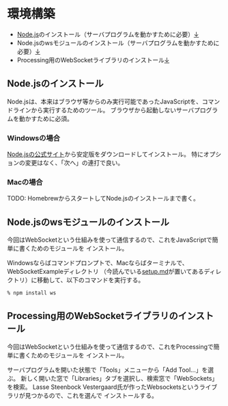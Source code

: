 # 環境構築

* [Node.js](https://nodejs.org/ja/)のインストール（サーバプログラムを動かすために必要）[↓](#Node.jsのインストール)
* Node.jsのwsモジュールのインストール（サーバプログラムを動かすために必要）[↓](#Node.jsのwsモジュールのインストール)
* Processing用のWebSocketライブラリのインストール[↓](#Processing用のWebSocketライブラリのインストール)

## Node.jsのインストール

Node.jsは、本来はブラウザ等からのみ実行可能であったJavaScriptを、コマンドラインから実行するためのツール。
ブラウザから起動しないサーバプログラムを動かすために必須。

### Windowsの場合

[Node.jsの公式サイト](https://nodejs.org/ja/)から安定版をダウンロードしてインストール。
特にオプションの変更はなく、「次へ」の連打で良い。

### Macの場合

TODO: HomebrewからスタートしてNode.jsのインストールまで書く。

## Node.jsのwsモジュールのインストール

今回はWebSocketという仕組みを使って通信するので、これをJavaScriptで簡単に書くためのモジュールを
インストール。

Windowsならばコマンドプロンプトで、Macならばターミナルで、WebSocketExampleディレクトリ
（今読んでいる[setup.md](./setup.md)が置いてあるディレクトリ）に移動して、以下のコマンドを実行する。

```sh
% npm install ws
```

## Processing用のWebSocketライブラリのインストール

今回はWebSocketという仕組みを使って通信するので、これをProcessingで簡単に書くためのモジュールを
インストール。

サーバプログラムを開いた状態で「Tools」メニューから「Add Tool...」を選ぶ。
新しく開いた窓で「Libraries」タブを選択し、検索窓で「WebSockets」を検索。
Lasse Steenbock Vestergaard氏が作ったWebsocketsというライブラリが見つかるので、これを選んで
インストールする。
